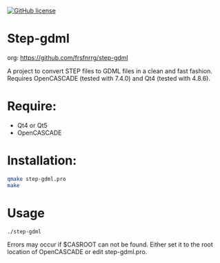 [![GitHub license](https://img.shields.io/github/license/haknkayaa/step-2-gdml?style=for-the-badge)](https://github.com/haknkayaa/step-2-gdml/blob/master/LICENSE.md)


# Step-gdml

org: https://github.com/frsfnrrg/step-gdml

A project to convert STEP files to GDML files in a clean and fast fashion.
Requires OpenCASCADE (tested with 7.4.0) and Qt4 (tested with 4.8.6).

# Require:
- Qt4 or Qt5
- OpenCASCADE

# Installation:
```bash
qmake step-gdml.pro
make
```


# Usage
```bash
./step-gdml
```

Errors may occur if $CASROOT can not be found. Either set it to
the root location of OpenCASCADE or edit step-gdml.pro.



